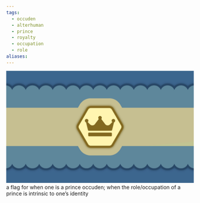 ```yaml
---
tags:
  - occuden
  - alterhuman
  - prince
  - royalty
  - occupation
  - role
aliases: 
---
```

![prince occuden.png](../../images/prince%20occuden.png)  
a flag for when one is a prince occuden; when the role/occupation of a prince is intrinsic to one’s identity 